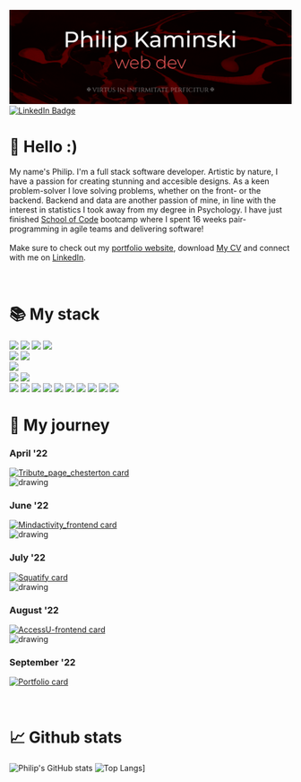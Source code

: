 

![Philip's GitHub Banner](./assets/banner_darkmode.png)
[![LinkedIn Badge](https://img.shields.io/twitter/url?label=LinkedIn&logo=LinkedIn&style=social&url=https%3A%2F%2Fwww.linkedin.com%2Fin%2Fkaminskp%2F)](https://www.linkedin.com/in/kaminskp/)


# 👋 Hello :)

My name's Philip. I'm a full stack software developer.  Artistic by nature, I have a passion for creating stunning and accesible designs. As a keen problem-solver I love solving problems, whether on the front- or the backend. Backend and data are another passion of mine, in line with the interest in statistics I took away from my degree in Psychology. I have just finished [School of Code](www.schoolofcode.com) bootcamp where I spent 16 weeks pair-programming in agile teams and delivering software!</br>
</br>
Make sure to check out my [portfolio website](https://www.philip-kaminski.tech/), download <a href="./assets/PK_CV.pdf" target=”_blank”>My CV</a> and connect with me on [LinkedIn](https://www.linkedin.com/in/kaminskp/).
</br>
</br>
</br>

# 📚 My stack

![](https://img.shields.io/badge/Code-React.js-informational?style=flat&logo=react&logoColor=white&color=4AB197)
![](https://img.shields.io/badge/Code-Next.js-informational?style=flat&logo=nextdotjs&logoColor=white&color=4AB197)
![](https://img.shields.io/badge/Code-SQL-informational?style=flat&logo=postgresql&logoColor=white&color=4AB197)
![](https://img.shields.io/badge/Code-JavaScript-informational?style=flat&logo=JavaScript&logoColor=white&color=4AB197)
</br>
![](https://img.shields.io/badge/Style-CSS-informational?style=flat&logo=css3&logoColor=white&color=b80087)
![](https://img.shields.io/badge/Style-Styled_Components-informational?style=flat&logo=styled-components&logoColor=white&color=b80087)
</br>
![](https://img.shields.io/badge/Libraries-ChakraUI-informational?style=flat&logo=chakraui&logoColor=white&color=green)
</br>
![](https://img.shields.io/badge/Test-Jest-informational?style=flat&logo=jest&logoColor=white&color=ff5100) ![](https://img.shields.io/badge/Test-React_Testing_Library-informational?style=flat&logo=testinglibrary&logoColor=white&color=ff5100) 
</br>
![](https://img.shields.io/badge/Tools-Vercel-informational?style=flat&logo=vercel&logoColor=white&color=332df7) ![](https://img.shields.io/badge/Tools-Auth0-informational?style=flat&logo=auth0&logoColor=white&color=332df7)
![](https://img.shields.io/badge/Tools-Netlify-informational?style=flat&logo=netlify&logoColor=white&color=332df7) ![](https://img.shields.io/badge/Tools-Auth0-informational?style=flat&logo=auth0&logoColor=white&color=332df7)
![](https://img.shields.io/badge/Tools-AWS-informational?style=flat&logo=amazonaws&logoColor=white&color=332df7)
![](https://img.shields.io/badge/Tools-NPM-informational?style=flat&logo=npm&logoColor=white&color=332df7)
![](https://img.shields.io/badge/Tools-GitHub-informational?style=flat&logo=GitHub&logoColor=white&color=332df7)
![](https://img.shields.io/badge/Tools-Postman-informational?style=flat&logo=Postman&logoColor=white&color=332df7)
![](https://img.shields.io/badge/Tools-Gimp-informational?style=flat&logo=gimp&logoColor=white&color=332df7)
![](https://img.shields.io/badge/Tools-Inkscape-informational?style=flat&logo=inkscape&logoColor=white&color=332df7)

# 🚀 My journey

### April '22

[![Tribute_page_chesterton card](https://github-readme-stats.vercel.app/api/pin/?username=aureaflamma&repo=tribute_page_chesterton&&bg_color=90,000000,9f0909&text_color=FFFFFF&title_color=FFFFFF&icon_color=cd8484)](https://github.com/AureaFlamma/tribute_page_chesterton)
</br>
<img src="https://user-images.githubusercontent.com/101634716/188674681-6813e567-cf55-4f4a-8eb5-4d9f3f9cf5f4.png" alt="drawing" width="50"/>
</br>
### June '22
[![Mindactivity_frontend card](https://github-readme-stats.vercel.app/api/pin/?username=aureaflamma&repo=mindactivity_frontend&bg_color=90,000000,9f0909&text_color=FFFFFF&title_color=FFFFFF&icon_color=cd8484)](https://github.com/AureaFlamma/mindactivity_frontend)
</br>
<img src="https://user-images.githubusercontent.com/101634716/188674681-6813e567-cf55-4f4a-8eb5-4d9f3f9cf5f4.png" alt="drawing" width="50"/>
</br>
### July '22
[![Squatify card](https://github-readme-stats.vercel.app/api/pin/?username=aureaflamma&repo=Squatify-App&bg_color=90,000000,9f0909&text_color=FFFFFF&title_color=FFFFFF&icon_color=cd8484)](https://github.com/AureaFlamma/mindactivity_frontend)
</br>
<img src="https://user-images.githubusercontent.com/101634716/188674681-6813e567-cf55-4f4a-8eb5-4d9f3f9cf5f4.png" alt="drawing" width="50"/>
</br>
### August '22
[![AccessU-frontend card](https://github-readme-stats.vercel.app/api/pin/?username=aureaflamma&repo=AccessU-frontend&bg_color=90,000000,9f0909&text_color=FFFFFF&title_color=FFFFFF&icon_color=cd8484)](https://github.com/AureaFlamma/mindactivity_frontend)
</br>
<img src="https://user-images.githubusercontent.com/101634716/188674681-6813e567-cf55-4f4a-8eb5-4d9f3f9cf5f4.png" alt="drawing" width="50"/>
</br>
### September '22
[![Portfolio card](https://github-readme-stats.vercel.app/api/pin/?username=aureaflamma&repo=portfolio_vercel&bg_color=90,000000,9f0909&text_color=FFFFFF&title_color=FFFFFF&icon_color=cd8484)](https://github.com/AureaFlamma/mindactivity_frontend)

</br>

# 📈 Github stats

<!--This can be used to create a new theme- just fork the repo-->

![Philip's GitHub stats](https://github-readme-stats.vercel.app/api?username=aureaflamma&count_private=true&show_icons=true&bg_color=106,000000,9f0909,9f0909&text_color=FFFFFF&title_color=FFFFFF&icon_color=cd8484)
![Top Langs](https://github-readme-stats.vercel.app/api/top-langs/?username=aureaflamma&show_icons=true&layout=compact&bg_color=106,000000,9f0909,9f0909&text_color=FFFFFF&title_color=FFFFFF&icon_color=cd8484)]
</br>
</br>
</br>





</details>

<!---
AureaFlamma/AureaFlamma is a ✨ special ✨ repository because its `README.md` (this file) appears on your GitHub profile.
You can click the Preview link to take a look at your changes.


